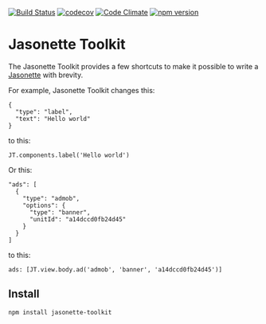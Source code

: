 [![Build Status](https://travis-ci.org/brad/jasonette-toolkit.svg?branch=master)](https://travis-ci.org/brad/jasonette-toolkit) [![codecov](https://codecov.io/gh/brad/jasonette-toolkit/branch/master/graph/badge.svg)](https://codecov.io/gh/brad/jasonette-toolkit) [![Code Climate](https://codeclimate.com/github/brad/jasonette-toolkit/badges/gpa.svg)](https://codeclimate.com/github/brad/jasonette-toolkit) [![npm version](https://badge.fury.io/js/jasonette-toolkit.svg)](https://badge.fury.io/js/jasonette-toolkit)

# Jasonette Toolkit

The Jasonette Toolkit provides a few shortcuts to make it possible to write a [Jasonette](https://jasonette.com/) with brevity.

For example, Jasonette Toolkit changes this:

```
{
  "type": "label",
  "text": "Hello world"
}
```

to this:

```
JT.components.label('Hello world')
```

Or this:

```
"ads": [
  {
    "type": "admob",
    "options": {
      "type": "banner",
      "unitId": "a14dccd0fb24d45"
    }
  }
]
```

to this:

```
ads: [JT.view.body.ad('admob', 'banner', 'a14dccd0fb24d45')]
```

## Install

`npm install jasonette-toolkit`

